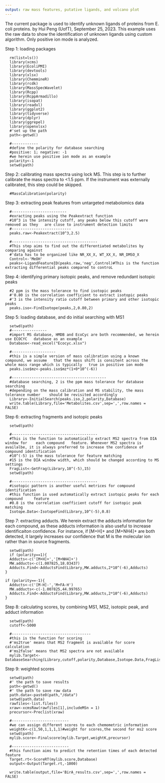 ```yaml
---
output: raw mass features, putative ligands, and volcano plot
---
```

The current package is used to identify unknown ligands of proteins from E. coli proteins.
by Hui Peng (UofT), September 25, 2023. 
This example uses the raw data to show the identification of unknown ligands using custom algorithm. Only positive ion mode is analyzed.

Step 1: loading packages
```{r, message=FALSE, warning=FALSE}
  rm(list=ls())
  library(xcms)
  library(EcoliPMI)
  library(devtools)
  library(xlsx)
  library(ChemmineR)
  library(rcdk)
  library(MassSpecWavelet)
  library(Rcpp)
  library(RcppArmadillo)
  library(isopat)
  library(readxl)
  library(ggplot2)
  library(tidyverse)
  library(dplyr)
  library(ggrepel)
  library(openxlsx)
  #'set up the path
  path<-getwd()
  
  #------------
  #define the polarity for database searching
  #positive: 1; negative: -1
  #we herein use positive ion mode as an example
  polarity<-1
  setwd(path)
```

Step 2: calibrating mass spectra using lock MS. This step is to further calibrate the mass spectra to <1.5 ppm. If the instrument was externally calibrated, this step could be skipped.
```{r, include= FALSE}
  #MassCalibration(polarity)
```

Step 3: extracting peak features from untargeted metabolomics data
```{r, message=FALSE, warning=FALSE}
  #-------------------------
  #exracting peaks using the Peakextract function
  #10^3 is the intensity cutoff, any peaks below this cutoff were removed as they   are close to instrument detection limits
  #---------------------------
  peaks.raw<-Peakextract(10^3,2.5)
  
  #---------------------------------------
  #This step aims to find out the differentiated metabolites by comparing against 
  #'data has to be organized like NR_XX_X, WT_XX_X, NR_DMSO_X
  Control<-'MeOH'
  peaks<-LigandFeatureID(peaks.raw,'neg',Control)#This is the function extracting differential peaks compared to controL
```
Step 4: identifying primary isotopic peaks, and remove redundant isotopic peaks
```{r, message=FALSE, warning=FALSE}
  #2 ppm is the mass tolerance to find isotopic peaks
  #'0.80 is the correlation coefficient to extract isotopic peaks
  #'3 is the intensity ratio cutoff between primary and other isotopic peaks
  peaks.iso<-FindIsotope(peaks,2,0.80,2)
```
Step 5: loading database, and do initial searching with MS1
```{r, message=FALSE, warning=FALSE}
  setwd(path)
  #----------------
  #import MS database, HMDB and EcoCyc are both recommended, we herein use ECOCYC   database as an example
  Database<-read_excel("Ecocyc.xlsx")
  
  #--------------------
  #this is a simple version of mass calibration using a known compound, we assume   that the mass shift is consitent across the whole mass range which is typically   true in positive ion mode
  peaks.iso$mz<-peaks.iso$mz*(1+0*10^(-6))
  
  #-------------------------------------------
  #database searching, 2 is the ppm mass tolerance for database searching
  #depending on the mass calibration and MS stability, the mass tolerance number    should be revisited accordingly
  Library<-InitialSearch(peaks.iso,2,polarity,Database)
  write.table(Library,file='Metabolites.csv',sep=',',row.names = FALSE)
```
Step 6: extracting fragments and isotopic peaks
```{r, message=FALSE, warning=FALSE}
  setwd(path)
  
  #---------------------------------------
  #This is the function to automatically extract MS2 spectra from DIA window for    each compound   feature. Whenever MS2 spectra is availalbe, it is always preferred to increase the confidence of compound identification
  #10^(-5) is the mass tolerance for feature matching
  #15 is the DIA window width, which should be changed according to MS settings
  FragList<-GetFrag(Library,10^(-5),15)
  setwd(path)
  
  #---------------------------------------
  #isotopic pattern is another useful metrices for compound identification
  #this function is used automatically extract isotopic peaks for each compound     feature
  #0.8 is the correlation coefficient cutoff for isotopic peak matching
  Isotope.Data<-IsotopeFind(Library,10^(-5),0.8)
```
Step 7: extracting adducts. We herein extract the adducts information for each compound, as these adducts information is also useful to increase identificaiton confidence. For instance, if [M+H]+ and [M+NH4]+ are both detected, it largely increases our confidence that M is the molecular ion rather than in source fragments.
```{r, message=FALSE, warning=FALSE}
  setwd(path)
  if (polarity==1){
  Adducts<-c('[M+H]+','[M+NH4]+')
  MW.adducts<-c(1.007825,18.03437)
  Adducts.Find<-AdductsFind(Library,MW.adducts,2*10^(-6),Adducts)
}

if (polarity==-1){
  Adducts<-c('[M-H]-','M+FA-H')
  MW.adducts<-c(-1.007825,44.99765)
  Adducts.Find<-AdductsFind(Library,MW.adducts,2*10^(-6),Adducts)
}
```
Step 8: calculating scores, by combining MS1, MS2, isotopic peak, and adduct information
```{r, message=FALSE, warning=FALSE}
  setwd(path)
  cutoff<-5000
  
  #------------------------------------
  #this is the function for scoring
  #'ms2true' means that MS2 fragment is available for score calculation
  #'ms2false' means that MS2 spectra are not available
  mylib.Target<-DatabaseSearching(Library,cutoff,polarity,Database,Isotope.Data,FragList,iso_list,'ms2true')
```
Step 9: weighted scores
```{r, message=FALSE, warning=FALSE}
  setwd(path)
  #' the path to save results
  path<-getwd()
  #' the path to save raw data
  path.data<-paste0(path,"/data")
  setwd(path.data)
  rawfiles<-list.files()
  xraw<-xcmsRaw(rawfiles[1],includeMSn = 1)
  precursor<-Preclist(xraw)
  
  #--------------------------
  #we can assign different scores to each chemometric information
  weightK<-c(1,50,1,1,1,1)#weight for scores,the second for ms2 score
  setwd(path)
  mylib.score<-Finalscore(mylib.Target,weightK,precursor)
  
  #--------------------------
  #this function aims to predict the retention times of each detected feature
  Target.rt<-ScoreRT(mylib.score,Database)
  output<-Output(Target.rt,-1000)
  
  write.table(output,file='BirA_results.csv',sep=',',row.names = FALSE)
 ``` 
